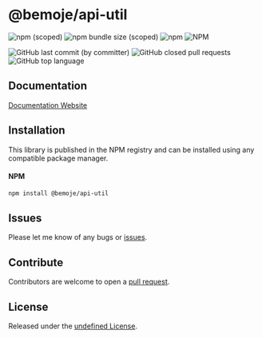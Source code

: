 # @bemoje/api-util



![npm (scoped)](https://img.shields.io/npm/v/%40bemoje/trie-map)
![npm bundle size (scoped)](https://img.shields.io/bundlephobia/minzip/%40bemoje/api-util)
![npm](https://img.shields.io/npm/dt/%40bemoje/api-util)
![NPM](https://img.shields.io/npm/l/%40bemoje%2Fapi-util)

![GitHub last commit (by committer)](https://img.shields.io/github/last-commit/bemoje/tsmono)
![GitHub closed pull requests](https://img.shields.io/github/issues-pr-closed/bemoje/tsmono)
![GitHub top language](https://img.shields.io/github/languages/top/bemoje/tsmono)


## Documentation
[Documentation Website](https://bemoje.github.io/tsmono/modules/api-util.html)

## Installation
This library is published in the NPM registry and can be installed using any compatible package manager.

#### NPM
```sh
npm install @bemoje/api-util
```


## Issues
Please let me know of any bugs or [issues](https://github.com/bemoje/tsmono/issues).

## Contribute
Contributors are welcome to open a [pull request](https://github.com/bemoje/tsmono/pulls).

## License
Released under the [undefined License](./LICENSE).
